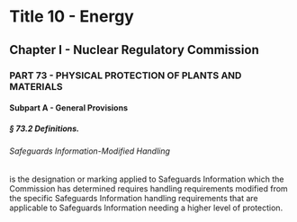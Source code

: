 
# Title 10 - Energy
## Chapter I - Nuclear Regulatory Commission
### PART 73 - PHYSICAL PROTECTION OF PLANTS AND MATERIALS
#### Subpart A - General Provisions
##### § 73.2 Definitions.
###### Safeguards Information-Modified Handling

is the designation or marking applied to Safeguards Information which the Commission has determined requires handling requirements modified from the specific Safeguards Information handling requirements that are applicable to Safeguards Information needing a higher level of protection.
